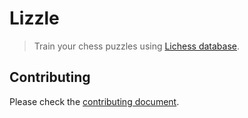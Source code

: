 # Lizzle

> Train your chess puzzles using [Lichess database](https://database.lichess.org).

## Contributing

Please check the [contributing document](/CONTRIBUTING.md).
